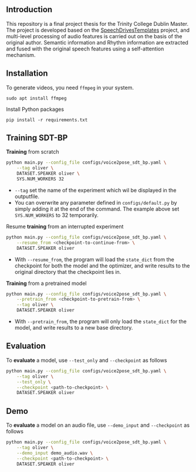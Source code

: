 ## Introduction

This repository is a final project thesis for the Trinity College Dublin Master. 
The project is developed based on the [SpeechDrivesTemplates](https://github.com/ShenhanQian/SpeechDrivesTemplates) project, 
and multi-level processing of audio features is carried out on the basis of the original author. 
Semantic information and Rhythm information are extracted and fused with the original speech features using a self-attention mechanism.

## Installation

To generate videos, you need `ffmpeg` in your system.

```shell
sudo apt install ffmpeg
```

Install Python packages

```shell
pip install -r requirements.txt
```

## Training SDT-BP

**Training** from scratch

``` bash
python main.py --config_file configs/voice2pose_sdt_bp.yaml \
    --tag oliver \
    DATASET.SPEAKER oliver \
    SYS.NUM_WORKERS 32
```

- `--tag` set the name of the experiment which wil be displayed in the outputfile.
- You can overwrite any parameter defined in `configs/default.py` by simply
adding it at the end of the command. The example above set `SYS.NUM_WORKERS` to 32 temporarily.

Resume **training** from an interrupted experiment

``` bash
python main.py --config_file configs/voice2pose_sdt_bp.yaml \
    --resume_from <checkpoint-to-continue-from> \
    DATASET.SPEAKER oliver
```

- With `--resume_from`, the program will load the `state_dict` from the checkpoint for both the model and the optimizer, and write results to the original directory that the checkpoint lies in.

**Training** from a pretrained model

``` bash
python main.py --config_file configs/voice2pose_sdt_bp.yaml \
    --pretrain_from <checkpoint-to-pretrain-from> \
    --tag oliver \
    DATASET.SPEAKER oliver
```

- With `--pretrain_from`, the program will only load the `state_dict` for the model, and write results to a new base directory.

## Evaluation

To **evaluate** a model, use `--test_only` and `--checkpoint` as follows

``` bash
python main.py --config_file configs/voice2pose_sdt_bp.yaml \
    --tag oliver \
    --test_only \
    --checkpoint <path-to-checkpoint> \
    DATASET.SPEAKER oliver
```

## Demo

To **evaluate** a model on an audio file, use `--demo_input` and `--checkpoint` as follows

```bash
python main.py --config_file configs/voice2pose_sdt_bp.yaml \
    --tag oliver \
    --demo_input demo_audio.wav \
    --checkpoint <path-to-checkpoint> \
    DATASET.SPEAKER oliver
```
